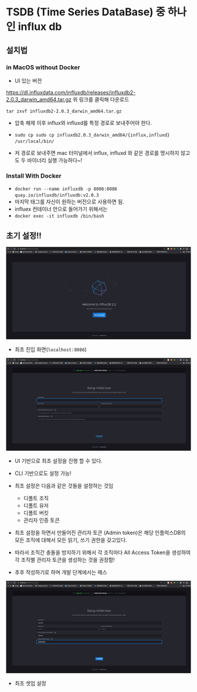 # TSDB (Time Series DataBase) 중 하나인 influx db


## 설치법

### in MacOS without Docker

- UI 있는 버전

https://dl.influxdata.com/influxdb/releases/influxdb2-2.0.3_darwin_amd64.tar.gz
위 링크를 클릭해 다운로드
```
tar zxvf influxdb2-2.0.3_darwin_amd64.tar.gz
```

- 압축 해제 이후 influx와 influxd를 특정 경로로 보내주어야 한다.
- `sudo cp sudo cp influxdb2.0.3_darwin_amd64/{influx,influxd} /usr/local/bin/`

- 저 경로로 보내주면 mac 터미널에서 influx, influxd 와 같은 경로를 명시하지 않고도 두 바이너리 실행 가능하다~!


### Install With Docker

- `docker run --name influxdb -p 8086:8086 quay.io/influxdb/influxdb:v2.0.3`
- 마지막 태그를 자신이 원하는 버전으로 사용하면 됨.
- influex 컨테이너 안으로 들어가기 위해서는
- `docker exec -it influxdb /bin/bash`


## 초기 설정!! 

![1](images/1.png)

- 최초 진입 화면(`localhost:8086`)

![2](images/2.png)

- UI 기반으로 최초 설정을 진행 할 수 있다.
- CLI 기반으로도 설정 가능!

- 최초 설정은 다음과 같은 것들을 설정하는 것임
    - 디폴트 조직
    - 디폴트 유저
    - 디폴트 버킷
    - 관리자 인증 토큰

- 최초 설정을 하면서 만들어진 관리자 토큰 (Admin token)은 해당 인플럭스DB의 모든 조직에 대해서 모든 읽기, 쓰기 권한을 갖고있다.
- 따라서 조직간 충돌을 방지하기 위해서 각 조직마다 All Access Token을 생성하여 각 조직별 관리자 토큰을 생성하는 것을 권장함!
- 추후 작성하기로 하며 개발 단계에서는 패스

![3](images/3.png)

- 최초 셋업 설정

